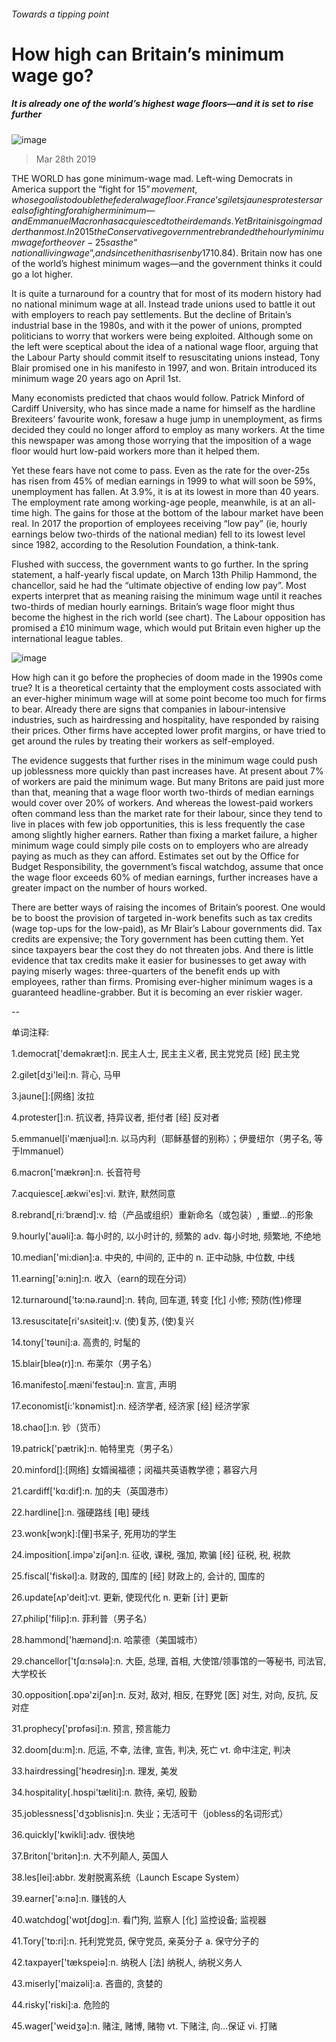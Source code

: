 ###### Towards a tipping point
# How high can Britain’s minimum wage go? 
##### It is already one of the world’s highest wage floors—and it is set to rise further 
![image](images/20190330_BRD001_0.jpg) 
> Mar 28th 2019 
THE WORLD has gone minimum-wage mad. Left-wing Democrats in America support the “fight for $15” movement, whose goal is to double the federal wage floor. France’s gilets jaunes protesters are also fighting for a higher minimum—and Emmanuel Macron has acquiesced to their demands. Yet Britain is going madder than most. In 2015 the Conservative government rebranded the hourly minimum wage for the over-25s as the “national living wage”, and since then it has risen by 17%, twice as fast as median earnings. On April 1st it will rise again, to £8.21 ($10.84). Britain now has one of the world’s highest minimum wages—and the government thinks it could go a lot higher. 
It is quite a turnaround for a country that for most of its modern history had no national minimum wage at all. Instead trade unions used to battle it out with employers to reach pay settlements. But the decline of Britain’s industrial base in the 1980s, and with it the power of unions, prompted politicians to worry that workers were being exploited. Although some on the left were sceptical about the idea of a national wage floor, arguing that the Labour Party should commit itself to resuscitating unions instead, Tony Blair promised one in his manifesto in 1997, and won. Britain introduced its minimum wage 20 years ago on April 1st. 
Many economists predicted that chaos would follow. Patrick Minford of Cardiff University, who has since made a name for himself as the hardline Brexiteers’ favourite wonk, foresaw a huge jump in unemployment, as firms decided they could no longer afford to employ as many workers. At the time this newspaper was among those worrying that the imposition of a wage floor would hurt low-paid workers more than it helped them. 
Yet these fears have not come to pass. Even as the rate for the over-25s has risen from 45% of median earnings in 1999 to what will soon be 59%, unemployment has fallen. At 3.9%, it is at its lowest in more than 40 years. The employment rate among working-age people, meanwhile, is at an all-time high. The gains for those at the bottom of the labour market have been real. In 2017 the proportion of employees receiving “low pay” (ie, hourly earnings below two-thirds of the national median) fell to its lowest level since 1982, according to the Resolution Foundation, a think-tank. 
Flushed with success, the government wants to go further. In the spring statement, a half-yearly fiscal update, on March 13th Philip Hammond, the chancellor, said he had the “ultimate objective of ending low pay”. Most experts interpret that as meaning raising the minimum wage until it reaches two-thirds of median hourly earnings. Britain’s wage floor might thus become the highest in the rich world (see chart). The Labour opposition has promised a £10 minimum wage, which would put Britain even higher up the international league tables. 
![image](images/20190330_BRC621.png) 
How high can it go before the prophecies of doom made in the 1990s come true? It is a theoretical certainty that the employment costs associated with an ever-higher minimum wage will at some point become too much for firms to bear. Already there are signs that companies in labour-intensive industries, such as hairdressing and hospitality, have responded by raising their prices. Other firms have accepted lower profit margins, or have tried to get around the rules by treating their workers as self-employed. 
The evidence suggests that further rises in the minimum wage could push up joblessness more quickly than past increases have. At present about 7% of workers are paid the minimum wage. But many Britons are paid just more than that, meaning that a wage floor worth two-thirds of median earnings would cover over 20% of workers. And whereas the lowest-paid workers often command less than the market rate for their labour, since they tend to live in places with few job opportunities, this is less frequently the case among slightly higher earners. Rather than fixing a market failure, a higher minimum wage could simply pile costs on to employers who are already paying as much as they can afford. Estimates set out by the Office for Budget Responsibility, the government’s fiscal watchdog, assume that once the wage floor exceeds 60% of median earnings, further increases have a greater impact on the number of hours worked. 
There are better ways of raising the incomes of Britain’s poorest. One would be to boost the provision of targeted in-work benefits such as tax credits (wage top-ups for the low-paid), as Mr Blair’s Labour governments did. Tax credits are expensive; the Tory government has been cutting them. Yet since taxpayers bear the cost they do not threaten jobs. And there is little evidence that tax credits make it easier for businesses to get away with paying miserly wages: three-quarters of the benefit ends up with employees, rather than firms. Promising ever-higher minimum wages is a guaranteed headline-grabber. But it is becoming an ever riskier wager. 
-- 
 单词注释:
1.democrat['demәkræt]:n. 民主人士, 民主主义者, 民主党党员 [经] 民主党 
2.gilet[dʒi'lei]:n. 背心, 马甲 
3.jaune[]:[网络] 汝拉 
4.protester[]:n. 抗议者, 持异议者, 拒付者 [经] 反对者 
5.emmanuel[i'mænjuәl]:n. 以马内利（耶稣基督的别称）；伊曼纽尔（男子名, 等于Immanuel） 
6.macron['mækrәn]:n. 长音符号 
7.acquiesce[.ækwi'es]:vi. 默许, 默然同意 
8.rebrand[ˌri:ˈbrænd]:v. 给（产品或组织）重新命名（或包装）, 重塑…的形象 
9.hourly['auәli]:a. 每小时的, 以小时计的, 频繁的 adv. 每小时地, 频繁地, 不绝地 
10.median['mi:diәn]:a. 中央的, 中间的, 正中的 n. 正中动脉, 中位数, 中线 
11.earning['ә:niŋ]:n. 收入（earn的现在分词） 
12.turnaround['tә:nә.raund]:n. 转向, 回车道, 转变 [化] 小修; 预防(性)修理 
13.resuscitate[ri'sʌsiteit]:v. (使)复苏, (使)复兴 
14.tony['tәuni]:a. 高贵的, 时髦的 
15.blair[bleә(r)]:n. 布莱尔（男子名） 
16.manifesto[.mæni'festәu]:n. 宣言, 声明 
17.economist[i:'kɒnәmist]:n. 经济学者, 经济家 [经] 经济学家 
18.chao[]:n. 钞（货币） 
19.patrick['pætrik]:n. 帕特里克（男子名） 
20.minford[]:[网络] 女婿闽福德；闵福共英语教学德；慕容六月 
21.cardiff['kɑ:dif]:n. 加的夫（英国港市） 
22.hardline[]:n. 强硬路线 [电] 硬线 
23.wonk[wɔŋk]:[俚]书呆子, 死用功的学生 
24.imposition[.impә'ziʃәn]:n. 征收, 课税, 强加, 欺骗 [经] 征税, 税, 税款 
25.fiscal['fiskәl]:a. 财政的, 国库的 [经] 财政上的, 会计的, 国库的 
26.update[ʌp'deit]:vt. 更新, 使现代化 n. 更新 [计] 更新 
27.philip['filip]:n. 菲利普（男子名） 
28.hammond['hæmәnd]:n. 哈蒙德（美国城市） 
29.chancellor['tʃɑ:nsәlә]:n. 大臣, 总理, 首相, 大使馆/领事馆的一等秘书, 司法官, 大学校长 
30.opposition[.ɒpә'ziʃәn]:n. 反对, 敌对, 相反, 在野党 [医] 对生, 对向, 反抗, 反对症 
31.prophecy['prɒfәsi]:n. 预言, 预言能力 
32.doom[du:m]:n. 厄运, 不幸, 法律, 宣告, 判决, 死亡 vt. 命中注定, 判决 
33.hairdressing['hєәdresiŋ]:n. 理发, 美发 
34.hospitality[.hɒspi'tæliti]:n. 款待, 亲切, 殷勤 
35.joblessness['dʒɔblisnis]:n. 失业；无活可干（jobless的名词形式） 
36.quickly['kwikli]:adv. 很快地 
37.Briton['britәn]:n. 大不列颠人, 英国人 
38.les[lei]:abbr. 发射脱离系统（Launch Escape System） 
39.earner['ә:nә]:n. 赚钱的人 
40.watchdog['wɒtʃdɒg]:n. 看门狗, 监察人 [化] 监控设备; 监视器 
41.Tory['tɒ:ri]:n. 托利党党员, 保守党员, 亲英分子 a. 保守分子的 
42.taxpayer['tækspeiә]:n. 纳税人 [法] 纳税人, 纳税义务人 
43.miserly['maizәli]:a. 吝啬的, 贪婪的 
44.risky['riski]:a. 危险的 
45.wager['weidʒә]:n. 赌注, 赌博, 赌物 vt. 下赌注, 向...保证 vi. 打赌 

